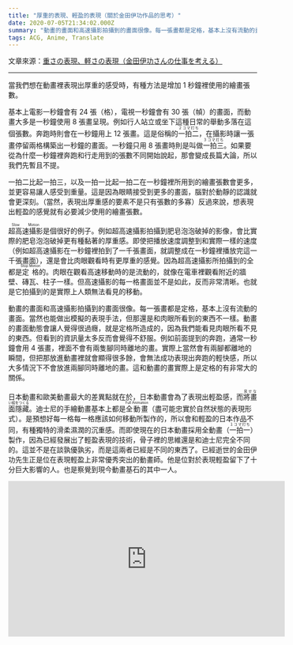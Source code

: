 ```yaml
---
title: "厚重的表現、輕盈的表現（關於金田伊功作品的思考）"
date: 2020-07-05T21:34:02.000Z
summary: "動畫的畫面和高速攝影拍攝到的畫面很像。每一張畫都是定格，基本上沒有流動的畫面。當然也能做出模擬的表現手法，但那還是和肉眼所看到的東西不一樣。動畫的畫面動態會讓人覺得很過癮，就是定格所造成的，因為我們能看見肉眼所看不見的東西。但看到的資訊量太多反而會覺得不舒服。"
tags: ACG, Anime, Translate
---
```


文章來源：[重さの表現、軽さの表現（金田伊功さんの仕事を考える）](https://animenodanmen.blogspot.com/2009/07/blog-post_31.html)

---

當我們想在動畫裡表現出厚重的感受時，有種方法是增加 1 秒鐘裡使用的繪畫張數。

基本上電影一秒鐘會有 24 張（格），電視一秒鐘會有 30 張（幀）的畫面，而動畫大多是一秒鐘使用 8 張畫呈現。例如行人站立或坐下這種日常的舉動多落在這個張數。奔跑時則會在一秒鐘用上 12 張畫。這是俗稱的<ruby><rb>一拍二</rb><rt>２コマ打ち</rt></ruby>，在攝影時讓一張畫停留兩格構築出一秒鐘的畫面。一秒鐘只用 8 張畫時則是叫做<ruby><rb>一拍三</rb><rt>３コマ打ち</rt></ruby>。如果要從為什麼一秒鐘裡奔跑和行走用到的張數不同開始說起，那會變成長篇大論，所以我們先暫且不提。

一拍二比起一拍三，以及一拍一比起一拍二在一秒鐘裡所用到的繪畫張數會更多，並更容易讓人感受到重量。這是因為眼睛接受到更多的畫面，腦對於動靜的認識就會更深刻。（當然，表現出厚重感的要素不是只有張數的多寡）反過來說，想表現出輕盈的感覺就有必要減少使用的繪畫張數。

<p><ruby><rb>超高速攝影</rb><rt>Slow Motion</rt></ruby>是個很好的例子。例如超高速攝影拍攝到肥皂泡泡破掉的影像，會比實際的肥皂泡泡破掉更有種黏著的厚重感。即使把播放速度調整到和實際一樣的速度（例如超高速攝影在一秒鐘裡拍到了一千張畫面，就調整成在一秒鐘裡播放完這一千張畫面），還是會比肉眼觀看時有更厚重的感覺。因為超高速攝影所拍攝到的全都是<ruby><rb>定格</rb><rt>Stop Motion</rt></ruby>的。肉眼在觀看高速移動時的是流動的，就像在電車裡觀看附近的牆壁、磚瓦、柱子一樣。但高速攝影的每一格畫面並不是如此，反而非常清晰。也就是它拍攝到的是實際上人類無法看見的移動。</p>

動畫的畫面和高速攝影拍攝到的畫面很像。每一張畫都是定格，基本上沒有流動的畫面。當然也能做出模擬的表現手法，但那還是和肉眼所看到的東西不一樣。動畫的畫面動態會讓人覺得很過癮，就是定格所造成的，因為我們能看見肉眼所看不見的東西。但看到的資訊量太多反而會覺得不舒服。例如前面提到的奔跑，通常一秒鐘會用 4 張畫，裡面不會有兩隻腳同時離地的畫。實際上當然會有兩腳都離地的瞬間，但把那放進動畫裡就會顯得很多餘，會無法成功表現出奔跑的輕快感，所以大多情況下不會放進兩腳同時離地的畫。這和動畫的畫實際上是定格的有非常大的關係。

日本動畫和歐美動畫最大的差異點就在於，日本動畫會為了表現出輕盈感，而<ruby><rb>將畫面隱藏</rb><rt>見せない絵をつくる</rt></ruby>。迪士尼的手繪動畫基本上都是<ruby><rb>全動畫</rb><rt>Full Animation</rt></ruby>（盡可能忠實於自然狀態的表現形式）。是預想好每一格每一格應該如何移動所製作的，所以會和輕盈的日本作品不同，有種獨特的滑柔濕潤的沉重感。而即使現在的日本動畫採用全動畫（<ruby><rb>一拍一</rb><rt>１コマ打ち</rt></ruby>）製作，因為已經發展出了輕盈表現的技術，骨子裡的思維還是和迪士尼完全不同的。這並不是在談孰優孰劣，而是這兩者已經是不同的東西了。已經逝世的金田伊功先生正是位在表現輕盈上非常優秀突出的動畫師。他是位對於表現輕盈留下了十分巨大影響的人。也是察覺到現今動畫基石的其中一人。

<iframe width="560" height="315" title="yoshinori kanada mad" src="https://www.youtube.com/embed/Fv7qCcm1qTA" frameborder="0" allow="accelerometer; autoplay; clipboard-write; encrypted-media; gyroscope; picture-in-picture" allowfullscreen></iframe>
